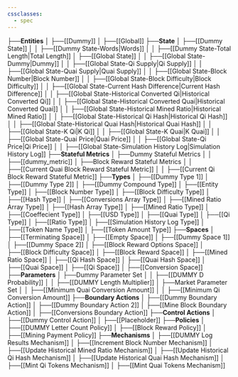 ```yaml
---
cssclasses:
  - spec
---
```


├──**Entities**
│   ├──[[Dummy]]
│   ├──[[Global]]
├──**State**
│   ├──[[Dummy State]]
│   │   ├──[[Dummy State-Words\|Words]]
│   │   ├──[[Dummy State-Total Length\|Total Length]]
│   ├──[[Global State]]
│   │   ├──[[Global State-Dummy\|Dummy]]
│   │   ├──[[Global State-Qi Supply\|Qi Supply]]
│   │   ├──[[Global State-Quai Supply\|Quai Supply]]
│   │   ├──[[Global State-Block Number\|Block Number]]
│   │   ├──[[Global State-Block Difficulty\|Block Difficulty]]
│   │   ├──[[Global State-Current Hash Difference\|Current Hash Difference]]
│   │   ├──[[Global State-Historical Converted Qi\|Historical Converted Qi]]
│   │   ├──[[Global State-Historical Converted Quai\|Historical Converted Quai]]
│   │   ├──[[Global State-Historical Mined Ratio\|Historical Mined Ratio]]
│   │   ├──[[Global State-Historical Qi Hash\|Historical Qi Hash]]
│   │   ├──[[Global State-Historical Quai Hash\|Historical Quai Hash]]
│   │   ├──[[Global State-K Qi\|K Qi]]
│   │   ├──[[Global State-K Quai\|K Quai]]
│   │   ├──[[Global State-Quai Price\|Quai Price]]
│   │   ├──[[Global State-Qi Price\|Qi Price]]
│   │   ├──[[Global State-Simulation History Log\|Simulation History Log]]
├──**Stateful Metrics**
│   ├──Dummy Stateful Metrics
│   │   ├──[[dummy_metric]]
│   ├──Block Reward Stateful Metrics
│   │   ├──[[Current Quai Block Reward Stateful Metric]]
│   │   ├──[[Current Qi Block Reward Stateful Metric]]
├──**Types**
│   ├──[[Dummy Type 1]]
│   ├──[[Dummy Type 2]]
│   ├──[[Dummy Compound Type]]
│   ├──[[Entity Type]]
│   ├──[[Block Number Type]]
│   ├──[[Block Difficulty Type]]
│   ├──[[Hash Type]]
│   ├──[[Conversions Array Type]]
│   ├──[[Mined Ratio Array Type]]
│   ├──[[Hash Array Type]]
│   ├──[[Mined Ratio Type]]
│   ├──[[Coeffecient Type]]
│   ├──[[USD Type]]
│   ├──[[Quai Type]]
│   ├──[[Qi Type]]
│   ├──[[Ratio Type]]
│   ├──[[Simulation History Log Type]]
│   ├──[[Token Name Type]]
│   ├──[[Token Amount Type]]
├──**Spaces**
│   ├──[[Terminating Space]]
│   ├──[[Empty Space]]
│   ├──[[Dummy Space 1]]
│   ├──[[Dummy Space 2]]
│   ├──[[Block Reward Options Space]]
│   ├──[[Block Difficulty Space]]
│   ├──[[Block Reward Space]]
│   ├──[[Mined Ratio Space]]
│   ├──[[Qi Hash Space]]
│   ├──[[Quai Hash Space]]
│   ├──[[Quai Space]]
│   ├──[[Qi Space]]
│   ├──[[Conversion Space]]
├──**Parameters**
│   ├──Dummy Parameter Set
│   │   ├──[[DUMMY D Probability]]
│   │   ├──[[DUMMY Length Multiplier]]
│   ├──Market Parameter Set
│   │   ├──[[Minimum Quai Conversion Amount]]
│   │   ├──[[Minimum Qi Conversion Amount]]
├──**Boundary Actions**
│   ├──[[Dummy Boundary Action]]
│   ├──[[Dummy Boundary Action 2]]
│   ├──[[Mine Block Boundary Action]]
│   ├──[[Conversions Boundary Action]]
├──**Control Actions**
│   ├──[[Dummy Control Action]]
│   ├──[[Placeholder]]
├──**Policies**
│   ├──[[DUMMY Letter Count Policy]]
│   ├──[[Block Reward Policy]]
│   ├──[[Mining Payment Policy]]
├──**Mechanisms**
│   ├──[[DUMMY Log Results Mechanism]]
│   ├──[[Increment Block Number Mechanism]]
│   ├──[[Update Historical Mined Ratio Mechanism]]
│   ├──[[Update Historical Qi Hash Mechanism]]
│   ├──[[Update Historical Quai Hash Mechanism]]
│   ├──[[Mint Qi Tokens Mechanism]]
│   ├──[[Mint Quai Tokens Mechanism]]
